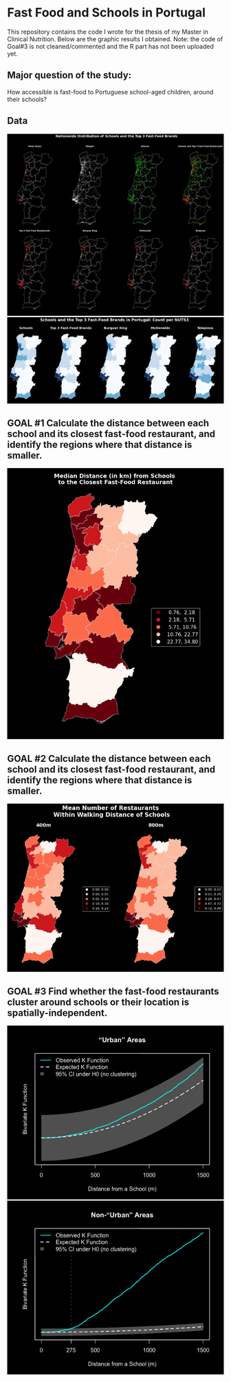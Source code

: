 # Fast Food and Schools in Portugal

This repository contains the code I wrote for the thesis of my Master in Clinical Nutrition.
Below are the graphic results I obtained.
Note: the code of Goal#3 is not cleaned/commented and the R part has not been uploaded yet.

## Major question of the study:
How accessible is fast-food to Portuguese school-aged children, around their schools?

## Data

![1](imgs/1.png)
![2](imgs/2.png)



## GOAL #1 Calculate the distance between each school and its closest fast-food restaurant, and identify the regions where that distance is smaller.

![goal1](imgs/goal1.png)



## GOAL #2 Calculate the distance between each school and its closest fast-food restaurant, and identify the regions where that distance is smaller.

![goal2](imgs/goal2.png)



## GOAL #3 Find whether the fast-food restaurants cluster around schools  or their location is spatially-independent.

![goal3-1](imgs/goal3a.jpg)
![goal3-2](imgs/goal3b.jpg)
